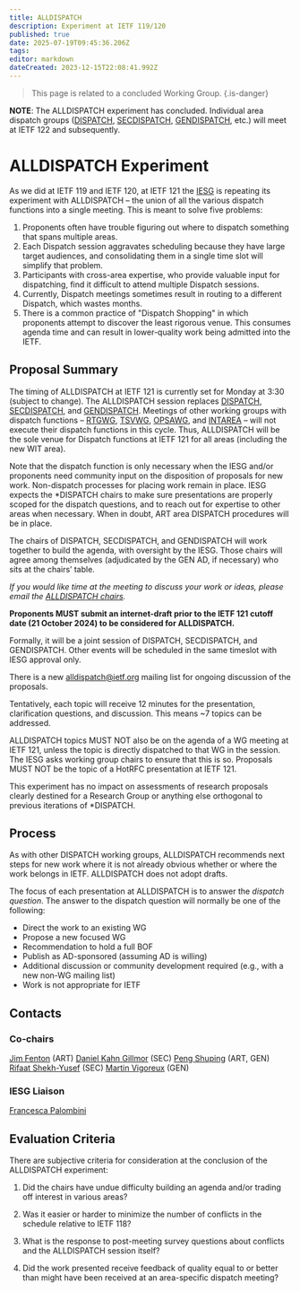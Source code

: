 ```yaml
---
title: ALLDISPATCH
description: Experiment at IETF 119/120
published: true
date: 2025-07-19T09:45:36.206Z
tags: 
editor: markdown
dateCreated: 2023-12-15T22:08:41.992Z
---
```


> This page is related to a concluded Working Group.
{.is-danger}


**NOTE**: The ALLDISPATCH experiment has concluded. Individual area dispatch groups ([DISPATCH](https://datatracker.ietf.org/wg/dispatch/about/), [SECDISPATCH](https://datatracker.ietf.org/wg/secdispatch/about/), [GENDISPATCH](https://datatracker.ietf.org/wg/gendispatch/about/), etc.) will meet at IETF 122 and subsequently.

# ALLDISPATCH Experiment

As we did at IETF 119 and IETF 120, at IETF 121 the [IESG](https://www.ietf.org/about/groups/iesg/) is repeating its experiment with ALLDISPATCH – the union of all the various dispatch functions into a single meeting. This is meant to solve five problems: 
1. Proponents often have trouble figuring out where to dispatch something that spans multiple areas.
2. Each Dispatch session aggravates scheduling because they have large target audiences, and consolidating them in a single time slot will simplify that problem.
3. Participants with cross-area expertise, who provide valuable input for dispatching, find it difficult to attend multiple Dispatch sessions.
4. Currently, Dispatch meetings sometimes result in routing to a different Dispatch, which wastes months.
4. There is a common practice of "Dispatch Shopping" in which proponents attempt to discover the least rigorous venue. This consumes agenda time and can result in lower-quality work being admitted into the IETF.

## Proposal Summary

The timing of ALLDISPATCH at IETF 121 is currently set for Monday at 3:30 (subject to change). The ALLDISPATCH session replaces [DISPATCH](https://datatracker.ietf.org/wg/dispatch/about/), [SECDISPATCH](https://datatracker.ietf.org/wg/secdispatch/about/), and [GENDISPATCH](https://datatracker.ietf.org/wg/gendispatch/about/). Meetings of other working groups with dispatch functions – [RTGWG](https://datatracker.ietf.org/wg/rtgwg/about/), [TSVWG](https://datatracker.ietf.org/wg/tsvwg/about/), [OPSAWG](https://datatracker.ietf.org/wg/opsawg/about/), and [INTAREA](https://datatracker.ietf.org/wg/intarea/about/) – will not execute their dispatch functions in this cycle. Thus, ALLDISPATCH will be the sole venue for Dispatch functions at IETF 121 for all areas (including the new WIT area).

Note that the dispatch function is only necessary when the IESG and/or proponents need community input on the disposition of proposals for new work. Non-dispatch processes for placing work remain in place. IESG expects the \*DISPATCH chairs to make sure presentations are properly scoped for the dispatch questions, and to reach out for expertise to other areas when necessary. When in doubt, ART area DISPATCH procedures will be in place. 

The chairs of DISPATCH, SECDISPATCH, and GENDISPATCH will work together to build the agenda, with oversight by the IESG. Those chairs will agree among themselves (adjudicated by the GEN AD, if necessary) who sits at the chairs’ table.

*If you would like time at the meeting to discuss your work or ideas, please email the [ALLDISPATCH chairs](mailto:alldispatch-chairs@ietf.org).*

**Proponents MUST submit an internet-draft prior to the IETF 121 cutoff date (21 October 2024) to be considered for ALLDISPATCH.**

Formally, it will be a joint session of DISPATCH, SECDISPATCH, and GENDISPATCH. Other events will be scheduled in the same timeslot with IESG approval only.

There is a new [alldispatch@ietf.org](mailto:alldispatch@ietf.org) mailing list for ongoing discussion of the proposals.

Tentatively, each topic will receive 12 minutes for the presentation, clarification questions, and discussion. This means ~7 topics can be addressed.

ALLDISPATCH topics MUST NOT also be on the agenda of a WG meeting at IETF 121, unless the topic is directly dispatched to that WG in the session. The IESG asks working group chairs to ensure that this is so. Proposals MUST NOT be the topic of a HotRFC presentation at IETF 121.

This experiment has no impact on assessments of research proposals clearly destined for a Research Group or anything else orthogonal to previous iterations of \*DISPATCH.

## Process

As with other DISPATCH working groups, ALLDISPATCH recommends next steps for new work where it is not already obvious whether or where the work belongs in IETF. ALLDISPATCH does not adopt drafts.

The focus of each presentation at ALLDISPATCH is to answer the *dispatch question*. The answer to the dispatch question will normally be one of the following:

* Direct the work to an existing WG
* Propose a new focused WG
* Recommendation to hold a full BOF
* Publish as AD-sponsored (assuming AD is willing)
* Additional discussion or community development required (e.g., with a new non-WG mailing list)
* Work is not appropriate for IETF

## Contacts

### Co-chairs

[Jim Fenton](https://datatracker.ietf.org/person/fenton@bluepopcorn.net) (ART)
[Daniel Kahn Gillmor](https://datatracker.ietf.org/person/dkg@fifthhorseman.net) (SEC)
[Peng Shuping](https://datatracker.ietf.org/person/pengshuping@huawei.com) (ART, GEN)
[Rifaat Shekh-Yusef](https://datatracker.ietf.org/person/rifaat.s.ietf@gmail.com) (SEC)
[Martin Vigoreux](https://datatracker.ietf.org/person/martin.vigoureux@nokia.com) (GEN)

### IESG Liaison

[Francesca Palombini](https://datatracker.ietf.org/person/francesca.palombini@ericsson.com)

## Evaluation Criteria

There are subjective criteria for consideration at the conclusion of the ALLDISPATCH experiment:

1.  Did the chairs have undue difficulty building an agenda and/or trading off interest in various areas?
    
2.  Was it easier or harder to minimize the number of conflicts in the schedule relative to IETF 118?
    
3.  What is the response to post-meeting survey questions about conflicts and the ALLDISPATCH session itself?
    
4.  Did the work presented receive feedback of quality equal to or better than might have been received at an area-specific dispatch meeting?
